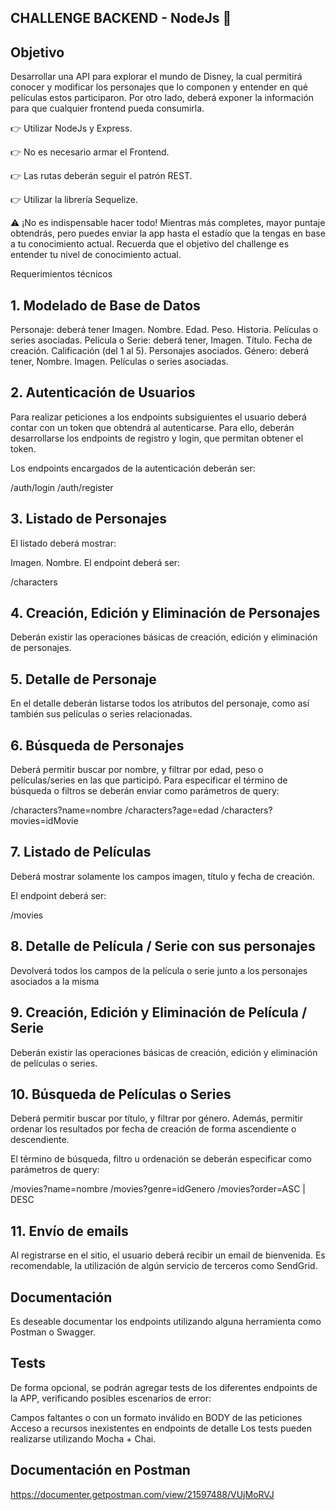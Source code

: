 ## CHALLENGE BACKEND - NodeJs 🚀

## Objetivo

Desarrollar una API para explorar el mundo de Disney, la cual permitirá conocer y modificar los personajes que lo componen y entender en qué películas estos participaron. Por otro lado, deberá exponer la información para que cualquier frontend pueda consumirla.

👉 Utilizar NodeJs y Express.

👉 No es necesario armar el Frontend.

👉 Las rutas deberán seguir el patrón REST.

👉 Utilizar la librería Sequelize.

⚠️ ¡No es indispensable hacer todo!
Mientras más completes, mayor puntaje obtendrás, pero puedes enviar la app hasta el estadío que la tengas en base a tu conocimiento actual. Recuerda que el objetivo del challenge es entender tu nivel de conocimiento actual.

Requerimientos técnicos

## 1. Modelado de Base de Datos

Personaje: deberá tener
Imagen.
Nombre.
Edad.
Peso.
Historia.
Películas o series asociadas.
Película o Serie: deberá tener,
Imagen.
Título.
Fecha de creación.
Calificación (del 1 al 5).
Personajes asociados.
Género: deberá tener,
Nombre.
Imagen.
Películas o series asociadas.

## 2. Autenticación de Usuarios

Para realizar peticiones a los endpoints subsiguientes el usuario deberá contar con un token que obtendrá al autenticarse. Para ello, deberán desarrollarse los endpoints de registro y login, que permitan obtener el token.

Los endpoints encargados de la autenticación deberán ser:

/auth/login
/auth/register

## 3. Listado de Personajes

El listado deberá mostrar:

Imagen.
Nombre.
El endpoint deberá ser:

/characters

## 4. Creación, Edición y Eliminación de Personajes

Deberán existir las operaciones básicas de creación, edición y eliminación de personajes.

## 5. Detalle de Personaje

En el detalle deberán listarse todos los atributos del personaje, como así también sus películas o series relacionadas.

## 6. Búsqueda de Personajes

Deberá permitir buscar por nombre, y filtrar por edad, peso o películas/series en las que participó. Para especificar el término de búsqueda o filtros se deberán enviar como parámetros de query:

/characters?name=nombre
/characters?age=edad
/characters?movies=idMovie

## 7. Listado de Películas

Deberá mostrar solamente los campos imagen, título y fecha de creación.

El endpoint deberá ser:

/movies

## 8. Detalle de Película / Serie con sus personajes

Devolverá todos los campos de la película o serie junto a los personajes asociados a la misma

## 9. Creación, Edición y Eliminación de Película / Serie

Deberán existir las operaciones básicas de creación, edición y eliminación de películas o series.

## 10. Búsqueda de Películas o Series

Deberá permitir buscar por título, y filtrar por género. Además, permitir ordenar los resultados por fecha de creación de forma ascendiente o descendiente.

El término de búsqueda, filtro u ordenación se deberán especificar como parámetros de query:

/movies?name=nombre
/movies?genre=idGenero
/movies?order=ASC | DESC

## 11. Envío de emails

Al registrarse en el sitio, el usuario deberá recibir un email de bienvenida. Es recomendable, la utilización de algún servicio de terceros como SendGrid.

## Documentación

Es deseable documentar los endpoints utilizando alguna herramienta como Postman o Swagger.

## Tests

De forma opcional, se podrán agregar tests de los diferentes endpoints de la APP, verificando posibles escenarios de error:

Campos faltantes o con un formato inválido en BODY de las peticiones
Acceso a recursos inexistentes en endpoints de detalle
Los tests pueden realizarse utilizando Mocha + Chai.

## Documentación en Postman

https://documenter.getpostman.com/view/21597488/VUjMoRVJ
